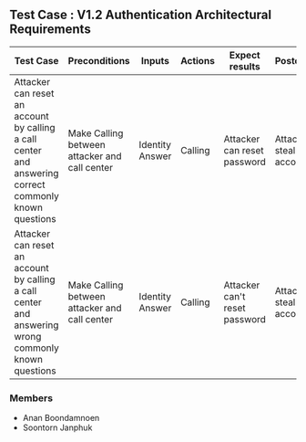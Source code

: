 ## Test Case : V1.2 Authentication Architectural Requirements

| Test Case  | Preconditions | Inputs | Actions | Expect results | Postconditions |
| ------- | ------  | ------  | ------  | ------  | ------  |
| Attacker can reset an account by calling a call center and answering correct commonly known questions  | Make Calling between attacker and call center  | Identity Answer | Calling | Attacker can reset password | Attacker can steal victim's account |
| Attacker can reset an account by calling a call center and answering wrong commonly known questions  | Make Calling between attacker and call center  | Identity Answer | Calling | Attacker can't reset password | Attacker can't steal victim's account |

### Members
- Anan Boondamnoen
- Soontorn Janphuk